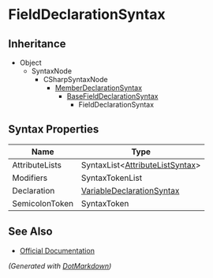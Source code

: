 # FieldDeclarationSyntax

## Inheritance

* Object
  * SyntaxNode
    * CSharpSyntaxNode
      * [MemberDeclarationSyntax](MemberDeclarationSyntax.md)
        * [BaseFieldDeclarationSyntax](BaseFieldDeclarationSyntax.md)
          * FieldDeclarationSyntax

## Syntax Properties

| Name           | Type                                                       |
| -------------- | ---------------------------------------------------------- |
| AttributeLists | SyntaxList\<[AttributeListSyntax](AttributeListSyntax.md)> |
| Modifiers      | SyntaxTokenList                                            |
| Declaration    | [VariableDeclarationSyntax](VariableDeclarationSyntax.md)  |
| SemicolonToken | SyntaxToken                                                |

## See Also

* [Official Documentation](https://docs.microsoft.com/en-us/dotnet/api/microsoft.codeanalysis.csharp.syntax.fielddeclarationsyntax)


*\(Generated with [DotMarkdown](http://github.com/JosefPihrt/DotMarkdown)\)*